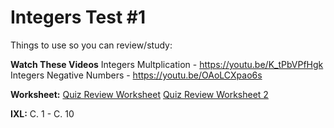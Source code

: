 # Integers Test #1

Things to use so you can review/study:

**Watch These Videos**
Integers Multplication - https://youtu.be/K_tPbVPfHgk
Integers Negative Numbers - https://youtu.be/OAoLCXpao6s

**Worksheet:**
[Quiz Review Worksheet](https://drive.google.com/file/d/1Ie3oafN3USQQ17VXHXB3MzfUkEzeDH4H/view)
[Quiz Review Worksheet 2](https://drive.google.com/file/d/1FFORDzOEqmp1jmAF1kUoYnQHFY_elT44/view)

**IXL:**
C. 1 - C. 10
